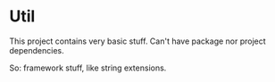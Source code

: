 ﻿# Util

This project contains very basic stuff. Can't have package nor project dependencies.

So: framework stuff, like string extensions.
